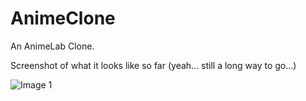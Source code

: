 # AnimeClone
An AnimeLab Clone.

Screenshot of what it looks like so far (yeah... still a long way to go...)

![Image 1](http://m.UploadEdit.com/bbtc/1569511934232.jpg)
